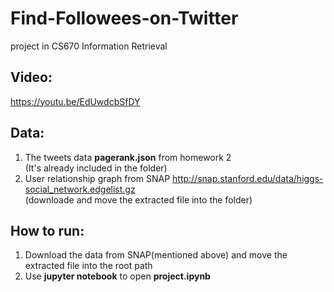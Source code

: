 # Find-Followees-on-Twitter
project in CS670 Information Retrieval

## Video:
https://youtu.be/EdUwdcbSfDY

## Data:
1. The tweets data **pagerank.json** from homework 2  
(It's already included in the folder)
2. User relationship graph from SNAP
http://snap.stanford.edu/data/higgs-social_network.edgelist.gz   
(downloade and move the extracted file into the folder)

## How to run:
1. Download the data from SNAP(mentioned above) and move the extracted file into the root path
2. Use **jupyter notebook** to open **project.ipynb**
